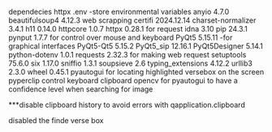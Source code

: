 dependecies
httpx
.env -store environmental variables
anyio              4.7.0
beautifulsoup4     4.12.3 web scrapping
certifi            2024.12.14
charset-normalizer 3.4.1
h11                0.14.0
httpcore           1.0.7
httpx              0.28.1 for request
idna               3.10
pip                24.3.1
pynput             1.7.7  for control over mouse and keyboard
PyQt5              5.15.11 -for graphical interfaces
PyQt5-Qt5          5.15.2
PyQt5_sip          12.16.1
PyQt5Designer      5.14.1
python-dotenv      1.0.1
requests           2.32.3 for making web request
setuptools         75.6.0
six                1.17.0
sniffio            1.3.1
soupsieve          2.6
typing_extensions  4.12.2
urllib3            2.3.0
wheel              0.45.1
pyautogui         for locating highlighted versebox on the screen 
pyperclip         control keyboard clipboard
opencv            for pyautogui to have a confidence level when searching for image


***disable clipboard history to avoid errors with  qapplication.clipboard

disabled the finde verse box 